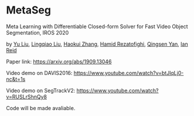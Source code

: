 # MetaSeg
Meta Learning with Differentiable Closed-form Solver for Fast Video Object Segmentation, IROS 2020

by [Yu Liu](https://sites.google.com/site/yuliuunilau/home), [Lingqiao Liu](https://sites.google.com/site/lingqiaoliu83/home), [Haokui Zhang](https://dblp.org/pid/197/5431.html), [Hamid Rezatofighi](https://research.monash.edu/en/persons/hamid-rezatofighi), [Qingsen Yan](https://qingsenyangit.github.io/), [Ian Reid](https://cs.adelaide.edu.au/~ianr/)

Paper link: https://arxiv.org/abs/1909.13046

Video demo on DAVIS2016:
https://www.youtube.com/watch?v=btJlqLj0-nc&t=1s

Video demo on SegTrackV2:
https://www.youtube.com/watch?v=RUSLrShnQy8



Code will be made avaliable.



